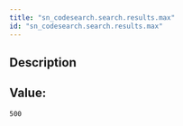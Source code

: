 ```yaml
---
title: "sn_codesearch.search.results.max"
id: "sn_codesearch.search.results.max"
---
```

## Description



## Value: 
```
500
```